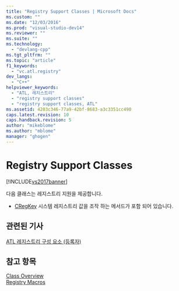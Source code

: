 ```yaml
---
title: "Registry Support Classes | Microsoft Docs"
ms.custom: ""
ms.date: "12/03/2016"
ms.prod: "visual-studio-dev14"
ms.reviewer: ""
ms.suite: ""
ms.technology: 
  - "devlang-cpp"
ms.tgt_pltfrm: ""
ms.topic: "article"
f1_keywords: 
  - "vc.atl.registry"
dev_langs: 
  - "C++"
helpviewer_keywords: 
  - "ATL, 레지스트리"
  - "registry support classes"
  - "registry support classes, ATL"
ms.assetid: 4203c346-77a9-42bf-8683-a3c3351cc490
caps.latest.revision: 10
caps.handback.revision: 5
author: "mikeblome"
ms.author: "mblome"
manager: "ghogen"
---
```

# Registry Support Classes
[!INCLUDE[vs2017banner](../assembler/inline/includes/vs2017banner.md)]

다음 클래스는 레지스트리 지원을 제공합니다.  
  
-   [CRegKey](../atl/reference/cregkey-class.md) 시스템 레지스트리 값을 조작 하는 메서드가 포함 되어 있습니다.  
  
## 관련된 기사  
 [ATL 레지스트리 구성 요소 \(등록자\)](../atl/atl-registry-component-registrar.md)  
  
## 참고 항목  
 [Class Overview](../atl/atl-class-overview.md)   
 [Registry Macros](../atl/reference/registry-macros.md)